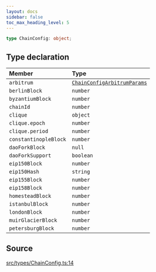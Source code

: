 ```yaml
---
layout: docs
sidebar: false
toc_max_heading_level: 5
---
```


```ts
type ChainConfig: object;
```

## Type declaration

| Member | Type |
| :------ | :------ |
| `arbitrum` | [`ChainConfigArbitrumParams`](ChainConfigArbitrumParams.md) |
| `berlinBlock` | `number` |
| `byzantiumBlock` | `number` |
| `chainId` | `number` |
| `clique` | `object` |
| `clique.epoch` | `number` |
| `clique.period` | `number` |
| `constantinopleBlock` | `number` |
| `daoForkBlock` | `null` |
| `daoForkSupport` | `boolean` |
| `eip150Block` | `number` |
| `eip150Hash` | `string` |
| `eip155Block` | `number` |
| `eip158Block` | `number` |
| `homesteadBlock` | `number` |
| `istanbulBlock` | `number` |
| `londonBlock` | `number` |
| `muirGlacierBlock` | `number` |
| `petersburgBlock` | `number` |

## Source

[src/types/ChainConfig.ts:14](https://github.com/OffchainLabs/arbitrum-orbit-sdk/blob/9d5595a042e42f7d6b9af10a84816c98ea30f330/src/types/ChainConfig.ts#L14)
